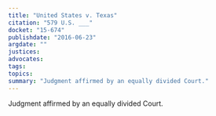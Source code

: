 ```yaml
---
title: "United States v. Texas"
citation: "579 U.S. ___"
docket: "15-674"
publishdate: "2016-06-23"
argdate: ""
justices:
advocates:
tags:
topics:
summary: "Judgment affirmed by an equally divided Court."
---
```

Judgment affirmed by an equally divided Court.

